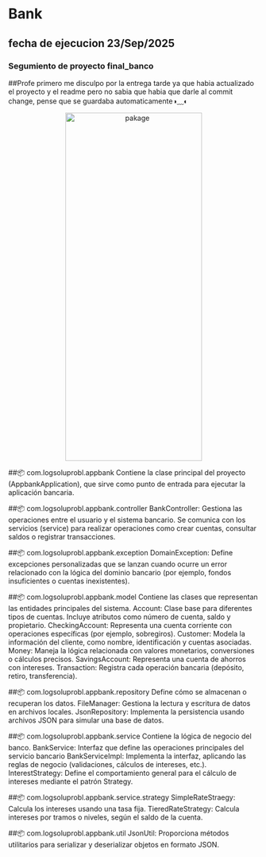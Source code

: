 # Bank
## fecha de ejecucion 23/Sep/2025
### Segumiento de proyecto final_banco
##Profe primero me disculpo por la entrega tarde ya que habia actualizado el proyecto y el readme pero no sabia que habia que darle al commit change, pense que se guardaba automaticamente◑﹏◐

<center><img width="275" height="700" alt="pakage" src="https://github.com/user-attachments/assets/eef16c27-bccb-4de0-8ed9-aa979cd12d45" /></center>

##📦 com.logsoluprobl.appbank
Contiene la clase principal del proyecto (AppbankApplication), que sirve como punto de entrada para ejecutar la aplicación bancaria.

##📦 com.logsoluprobl.appbank.controller
BankController: Gestiona las operaciones entre el usuario y el sistema bancario. Se comunica con los servicios (service) para realizar operaciones como crear cuentas, consultar saldos o registrar transacciones.

##📦 com.logsoluprobl.appbank.exception
DomainException: Define excepciones personalizadas que se lanzan cuando ocurre un error relacionado con la lógica del dominio bancario (por ejemplo, fondos insuficientes o cuentas inexistentes).

##📦 com.logsoluprobl.appbank.model
Contiene las clases que representan las entidades principales del sistema.
Account: Clase base para diferentes tipos de cuentas. Incluye atributos como número de cuenta, saldo y propietario.
CheckingAccount: Representa una cuenta corriente con operaciones específicas (por ejemplo, sobregiros).
Customer: Modela la información del cliente, como nombre, identificación y cuentas asociadas.
Money: Maneja la lógica relacionada con valores monetarios, conversiones o cálculos precisos.
SavingsAccount: Representa una cuenta de ahorros con intereses.
Transaction: Registra cada operación bancaria (depósito, retiro, transferencia).

##📦 com.logsoluprobl.appbank.repository
Define cómo se almacenan o recuperan los datos.
FileManager: Gestiona la lectura y escritura de datos en archivos locales.
JsonRepository: Implementa la persistencia usando archivos JSON para simular una base de datos.

##📦 com.logsoluprobl.appbank.service
Contiene la lógica de negocio del banco.
BankService: Interfaz que define las operaciones principales del servicio bancario
BankServiceImpl: Implementa la interfaz, aplicando las reglas de negocio (validaciones, cálculos de intereses, etc.).
InterestStrategy: Define el comportamiento general para el cálculo de intereses mediante el patrón Strategy.

##📦 com.logsoluprobl.appbank.service.strategy
SimpleRateStraegy: Calcula los intereses usando una tasa fija.
TieredRateStrategy: Calcula intereses por tramos o niveles, según el saldo de la cuenta.

##📦 com.logsoluprobl.appbank.util
JsonUtil: Proporciona métodos utilitarios para serializar y deserializar objetos en formato JSON.


